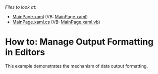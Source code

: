 <!-- default file list -->
*Files to look at*:

* [MainPage.xaml](./CS/Masked_Input/MainPage.xaml) (VB: [MainPage.xaml](./VB/Masked_Input/MainPage.xaml))
* [MainPage.xaml.cs](./CS/Masked_Input/MainPage.xaml.cs) (VB: [MainPage.xaml.vb](./VB/Masked_Input/MainPage.xaml.vb))
<!-- default file list end -->
# How to: Manage Output Formatting in Editors


<p>This example demonstrates the mechanism of data output formatting.</p>

<br/>


